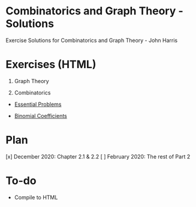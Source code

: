 # Combinatorics and Graph Theory - Solutions

 Exercise Solutions for Combinatorics and Graph Theory - John Harris
 
# Exercises  (HTML)

1. Graph Theory

2. Combinatorics

  - [Essential Problems](https://htmlpreview.github.io/?https://github.com/truonghm/combinatorics_solutions/blob/main/2_1_Essential_problems.html)
  
  - [Binomial Coefficients](https://htmlpreview.github.io/?https://github.com/truonghm/combinatorics_solutions/blob/main/2_2_Binomial_Coefficients.html)

# Plan

[x] December 2020: Chapter 2.1 & 2.2
[ ] February 2020: The rest of Part 2
# To-do

- Compile to HTML
